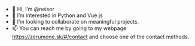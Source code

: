 - 👋 Hi, I’m @neisor
- 👀 I’m interested in Python and Vue.js
- 💞️ I’m looking to collaborate on meaningful projects.
- 📫 You can reach me by going to my webpage https://zerumone.sk/#/contact and choose one of the contact methods.

<!---
neisor/neisor is a ✨ special ✨ repository because its `README.md` (this file) appears on your GitHub profile.
You can click the Preview link to take a look at your changes.
--->
